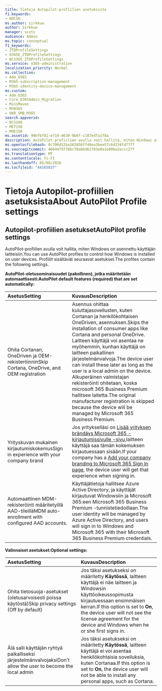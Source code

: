 ```yaml
---
title: Tietoja Autopilot-profiilien asetuksista
f1.keywords:
- NOCSH
ms.author: sirkkuw
author: Sirkkuw
manager: scotv
audience: Admin
ms.topic: conceptual
f1_keywords:
- ZTDProfileSettings
- O365E_ZTDProfileSettings
- BCS365_ZTDProfileSettings
ms.service: o365-administration
localization_priority: Normal
ms.collection:
- Adm_O365
- M365-subscription-management
- M365-identity-device-management
ms.custom:
- Adm_O365
- Core_O365Admin_Migration
- MiniMaven
- MSB365
- OKR_SMB_M365
search.appverid:
- BCS160
- MET150
- MOE150
ms.assetid: 99bfbf81-e719-4630-9b0f-c187edfa1f8a
description: AutoPilot-profiilien avulla voit hallita, miten Windows asennetaan käyttäjän laitteisiin. Profiilit sisältävät oletus- ja valinnaisia asetuksia, kuten Cortanan asennuksen ohituksen.
ms.openlocfilehash: 0c706d12ba262856ff40ea3bee57c64234fd77f7
ms.sourcegitcommit: 46644f9778bc70ab6d62783e0a1e60ba2eccc27f
ms.translationtype: MT
ms.contentlocale: fi-FI
ms.lasthandoff: 05/08/2020
ms.locfileid: "44165837"
---
```

# <a name="about-autopilot-profile-settings"></a><span data-ttu-id="aeea0-104">Tietoja Autopilot-profiilien asetuksista</span><span class="sxs-lookup"><span data-stu-id="aeea0-104">About AutoPilot Profile settings</span></span>

## <a name="autopilot-profile-settings"></a><span data-ttu-id="aeea0-105">Autopilot-profiilien asetukset</span><span class="sxs-lookup"><span data-stu-id="aeea0-105">AutoPilot profile settings</span></span>

<span data-ttu-id="aeea0-106">AutoPilot-profiilien avulla voit hallita, miten Windows on asennettu käyttäjän laitteisiin.</span><span class="sxs-lookup"><span data-stu-id="aeea0-106">You can use AutoPilot profiles to control how Windows is installed on user devices.</span></span> <span data-ttu-id="aeea0-107">Profiilit sisältävät seuraavat asetukset.</span><span class="sxs-lookup"><span data-stu-id="aeea0-107">The profiles contain the following settings.</span></span>
  
 <span data-ttu-id="aeea0-108">**AutoPilot-oletusominaisuudet (pakollinen), jotka määritetään automaattisesti:**</span><span class="sxs-lookup"><span data-stu-id="aeea0-108">**AutoPilot default features (required) that are set automatically:**</span></span>
  
|<span data-ttu-id="aeea0-109">**Asetus**</span><span class="sxs-lookup"><span data-stu-id="aeea0-109">**Setting**</span></span>|<span data-ttu-id="aeea0-110">**Kuvaus**</span><span class="sxs-lookup"><span data-stu-id="aeea0-110">**Description**</span></span>|
|:-----|:-----|
|<span data-ttu-id="aeea0-111">Ohita Cortanan, OneDriven ja OEM-rekisteröinnin</span><span class="sxs-lookup"><span data-stu-id="aeea0-111">Skip Cortana, OneDrive, and OEM registration</span></span>  <br/> |<span data-ttu-id="aeea0-112">Asennus ohittaa kuluttajasovellusten, kuten Cortanan ja henkilökohtaisen OneDriven, asennuksen.</span><span class="sxs-lookup"><span data-stu-id="aeea0-112">Skips the installation of consumer apps like Cortana and personal OneDrive.</span></span> <span data-ttu-id="aeea0-113">Laitteen käyttäjä voi asentaa ne myöhemmin, kunhan käyttäjä on laitteen paikallinen järjestelmänvalvoja.</span><span class="sxs-lookup"><span data-stu-id="aeea0-113">The device user can install these later as long as the user is a local admin on the device.</span></span> <span data-ttu-id="aeea0-114">Alkuperäinen valmistajan rekisteröinti ohitetaan, koska microsoft 365 Business Premium hallitsee laitetta.</span><span class="sxs-lookup"><span data-stu-id="aeea0-114">The original manufacturer registration is skipped because the device will be managed by Microsoft 365 Business Premium.</span></span>  <br/> |
|<span data-ttu-id="aeea0-115">Yrityskuvan mukainen kirjautumiskokemus</span><span class="sxs-lookup"><span data-stu-id="aeea0-115">Sign in experience with your company brand</span></span>  <br/> |<span data-ttu-id="aeea0-116">Jos yritykselläsi on [Lisää yrityksen brändäys Microsoft 365 -kirjautumissivulle -sivu,](https://docs.microsoft.com/microsoft-365/admin/setup/customize-sign-in-page)laitteen käyttäjä saa tämän kokemuksen kirjautuessaan sisään.</span><span class="sxs-lookup"><span data-stu-id="aeea0-116">If your company has a [Add your company branding to Microsoft 365 Sign In page](https://docs.microsoft.com/microsoft-365/admin/setup/customize-sign-in-page), the device user will get that experience when signing in.</span></span>  <br/> |
|<span data-ttu-id="aeea0-117">Automaattinen MDM-rekisteröinti määritetyillä AAD-tileillä</span><span class="sxs-lookup"><span data-stu-id="aeea0-117">MDM auto-enrollment with configured AAD accounts.</span></span>  <br/> |<span data-ttu-id="aeea0-118">Käyttäjätietoja hallitsee Azure Active Directory, ja käyttäjät kirjautuvat Windowsiin ja Microsoft 365:een Microsoft 365 Business Premium -tunnistetiedoillaan.</span><span class="sxs-lookup"><span data-stu-id="aeea0-118">The user identity will be managed by Azure Active Directory, and users will sign in to Windows and Microsoft 365 with their Microsoft 365 Business Premium credentials.</span></span>  <br/> |
   
 <span data-ttu-id="aeea0-119">**Valinnaiset asetukset:**</span><span class="sxs-lookup"><span data-stu-id="aeea0-119">**Optional settings:**</span></span>
  
|<span data-ttu-id="aeea0-120">**Asetus**</span><span class="sxs-lookup"><span data-stu-id="aeea0-120">**Setting**</span></span>|<span data-ttu-id="aeea0-121">**Kuvaus**</span><span class="sxs-lookup"><span data-stu-id="aeea0-121">**Description**</span></span>|
|:-----|:-----|
|<span data-ttu-id="aeea0-122">Ohita tietosuoja-asetukset (oletusarvoisesti poissa käytöstä)</span><span class="sxs-lookup"><span data-stu-id="aeea0-122">Skip privacy settings (Off by default)</span></span>  <br/> |<span data-ttu-id="aeea0-123">Jos täksi asetukseksi on määritetty **Käytössä**, laitteen käyttäjä ei näe laitteen ja Windowsin käyttöoikeussopimusta kirjautuessaan ensimmäisen kerran.</span><span class="sxs-lookup"><span data-stu-id="aeea0-123">If this option is set to **On**, the device user will not see the license agreement for the device and Windows when he or she first signs in.</span></span>  <br/> |
|<span data-ttu-id="aeea0-124">Älä salli käyttäjän ryhtyä paikalliseksi järjestelmänvalvojaksi</span><span class="sxs-lookup"><span data-stu-id="aeea0-124">Don't allow the user to become the local admin</span></span>  <br/> |<span data-ttu-id="aeea0-125">Jos täksi asetukseksi on määritetty **Käytössä**, laitteen käyttäjä ei voi asentaa henkilökohtaisia sovelluksia, kuten Cortanaa.</span><span class="sxs-lookup"><span data-stu-id="aeea0-125">If this option is set to **On**, the device user will not be able to install any personal apps, such as Cortana.</span></span><br/> |
   
